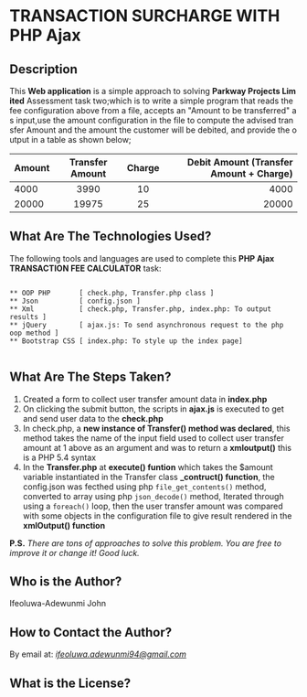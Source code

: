 # TRANSACTION SURCHARGE WITH PHP Ajax 

## Description

This **Web application** is a simple approach to solving **Parkway Projects Limited** Assessment task two;which is to write a simple program that reads the fee configuration above from a file, accepts an "Amount to be transferred" as input,use the amount configuration in the file to compute the advised transfer Amount and the amount the customer will be debited, and provide the output in a table as shown below;


| Amount	| Transfer Amount	 | Charge |	Debit Amount (Transfer Amount + Charge) |
| :---      | :---:              | :---:  |                                    ---: |
| 4000	    | 3990	             | 10	  | 4000                                    |
| 20000	    | 19975	             | 25	  | 20000                                   |

## What Are The Technologies  Used?

The following tools and languages are used to complete this **PHP Ajax TRANSACTION FEE CALCULATOR** task:
```

** OOP PHP       [ check.php, Transfer.php class ]
** Json          [ config.json ]
** Xml           [ check.php, Transfer.php, index.php: To output results ]
** jQuery        [ ajax.js: To send asynchronous request to the php oop method ]
** Bootstrap CSS [ index.php: To style up the index page]


```

## What Are The Steps Taken?

1.  Created a form to collect user transfer amount data in **index.php**
2.  On clicking the submit button, the scripts in **ajax.js** is executed to get and send user data to the **check.php**
3.  In check.php, a **new instance of Transfer() method was declared**, this method takes the name of the input field used to collect user transfer amount at 1 above as an argument  and was to return a **xmloutput()** this is a PHP 5.4 syntax
4.  In the **Transfer.php** at **execute() funtion** which takes the $amount variable instantiated in the Transfer class **_contruct() function**, the config.json was fecthed using php ```file_get_contents()``` method, converted to array using php ```json_decode()``` method, Iterated through using a ```foreach()``` loop, then the user transfer amount was compared with some objects in the configuration file to give result rendered in the **xmlOutput() function** 


**P.S.** *There are tons of approaches to solve this problem. You are free to improve it or change it! Good luck.*


## Who is the Author?

Ifeoluwa-Adewunmi John


## How to Contact the Author?

By email at: *<ifeoluwa.adewunmi94@gmail.com>*


## What is the License?